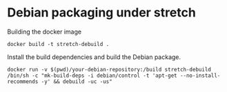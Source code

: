 # Debian packaging under stretch

Building the docker image

```
docker build -t stretch-debuild .
```

Install the build dependencies and build the Debian package.

```
docker run -v $(pwd)/your-debian-repository:/build stretch-debuild /bin/sh -c "mk-build-deps -i debian/control -t 'apt-get --no-install-recommends -y' && debuild -uc -us"
```
